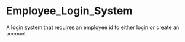 # Employee_Login_System
A login system that requires an employee id to either login or create an account
